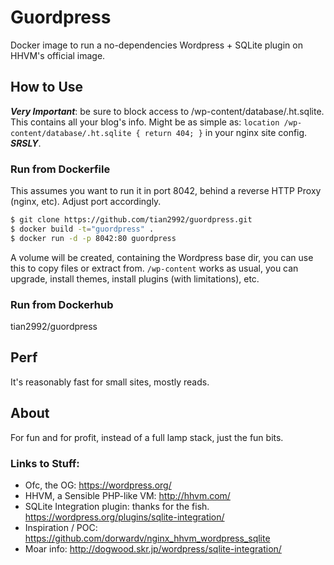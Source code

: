 # Guordpress

Docker image to run a no-dependencies Wordpress + SQLite plugin on HHVM's official image.

## How to Use

***Very Important***: be sure to block access to /wp-content/database/.ht.sqlite. This contains all your blog's info.
Might be as simple as: ```location /wp-content/database/.ht.sqlite { return 404; }``` in your nginx site config. ***SRSLY***.

### Run from Dockerfile

This assumes you want to run it in port 8042, behind a reverse HTTP Proxy (nginx, etc). Adjust port accordingly.

```bash
$ git clone https://github.com/tian2992/guordpress.git
$ docker build -t="guordpress" .
$ docker run -d -p 8042:80 guordpress
```

A volume will be created, containing the Wordpress base dir, you can use this to copy files or extract from. ```/wp-content``` works as usual, you can upgrade, install themes, install plugins (with limitations), etc.

### Run from Dockerhub

tian2992/guordpress

## Perf

It's reasonably fast for small sites, mostly reads.

## About

For fun and for profit, instead of a full lamp stack, just the fun bits.

### Links to Stuff:

* Ofc, the OG: https://wordpress.org/
* HHVM, a Sensible PHP-like VM: http://hhvm.com/
* SQLite Integration plugin: thanks for the fish. https://wordpress.org/plugins/sqlite-integration/
* Inspiration / POC: https://github.com/dorwardv/nginx_hhvm_wordpress_sqlite
* Moar info: http://dogwood.skr.jp/wordpress/sqlite-integration/

